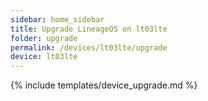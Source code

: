```yaml
---
sidebar: home_sidebar
title: Upgrade LineageOS on lt03lte
folder: upgrade
permalink: /devices/lt03lte/upgrade
device: lt03lte
---
```

{% include templates/device_upgrade.md %}
